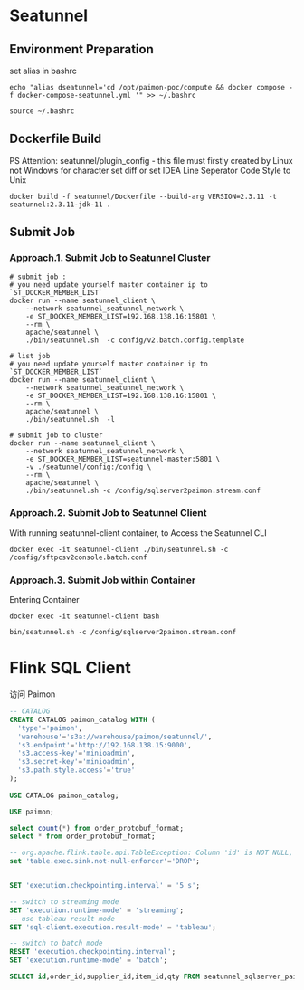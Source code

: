 # Seatunnel

## Environment Preparation

set alias in bashrc

```shell
echo "alias dseatunnel='cd /opt/paimon-poc/compute && docker compose -f docker-compose-seatunnel.yml '" >> ~/.bashrc

source ~/.bashrc
```

## Dockerfile Build

PS Attention: seatunnel/plugin_config - this file must firstly created by Linux not Windows for character set diff
or set IDEA Line Seperator Code Style to Unix

```
docker build -f seatunnel/Dockerfile --build-arg VERSION=2.3.11 -t seatunnel:2.3.11-jdk-11 .
```

## Submit Job

### Approach.1. Submit Job to Seatunnel Cluster

```shell
# submit job :
# you need update yourself master container ip to `ST_DOCKER_MEMBER_LIST`
docker run --name seatunnel_client \
    --network seatunnel_seatunnel_network \
    -e ST_DOCKER_MEMBER_LIST=192.168.138.16:15801 \
    --rm \
    apache/seatunnel \
    ./bin/seatunnel.sh  -c config/v2.batch.config.template

# list job
# you need update yourself master container ip to `ST_DOCKER_MEMBER_LIST`
docker run --name seatunnel_client \
    --network seatunnel_seatunnel_network \
    -e ST_DOCKER_MEMBER_LIST=192.168.138.16:15801 \
    --rm \
    apache/seatunnel \
    ./bin/seatunnel.sh  -l

# submit job to cluster
docker run --name seatunnel_client \
    --network seatunnel_seatunnel_network \
    -e ST_DOCKER_MEMBER_LIST=seatunnel-master:5801 \
    -v ./seatunnel/config:/config \
    --rm \
    apache/seatunnel \
    ./bin/seatunnel.sh -c /config/sqlserver2paimon.stream.conf
```

### Approach.2. Submit Job to Seatunnel Client

With running seatunnel-client container, to Access the Seatunnel CLI

```shell
docker exec -it seatunnel-client ./bin/seatunnel.sh -c /config/sftpcsv2console.batch.conf
```

### Approach.3. Submit Job within Container

Entering Container 

```shell
docker exec -it seatunnel-client bash

bin/seatunnel.sh -c /config/sqlserver2paimon.stream.conf
```

# Flink SQL Client

访问 Paimon

```sql
-- CATALOG
CREATE CATALOG paimon_catalog WITH (
  'type'='paimon',
  'warehouse'='s3a://warehouse/paimon/seatunnel/',
  's3.endpoint'='http://192.168.138.15:9000',
  's3.access-key'='minioadmin',
  's3.secret-key'='minioadmin',
  's3.path.style.access'='true'
);
       
USE CATALOG paimon_catalog;

USE paimon;

select count(*) from order_protobuf_format;
select * from order_protobuf_format;

-- org.apache.flink.table.api.TableException: Column 'id' is NOT NULL, however, a null value is being written into it. You can set job configuration 'table.exec.sink.not-null-enforcer'='DROP' to suppress this exception and drop such records silently.
set 'table.exec.sink.not-null-enforcer'='DROP';


SET 'execution.checkpointing.interval' = '5 s';

-- switch to streaming mode
SET 'execution.runtime-mode' = 'streaming';
-- use tableau result mode
SET 'sql-client.execution.result-mode' = 'tableau';

-- switch to batch mode
RESET 'execution.checkpointing.interval';
SET 'execution.runtime-mode' = 'batch';

SELECT id,order_id,supplier_id,item_id,qty FROM seatunnel_sqlserver_paimon_sink where id = 247048;
```